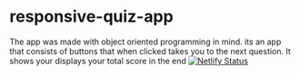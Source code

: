 # responsive-quiz-app
The app was made with object oriented programming in mind. its an app that consists of buttons that when clicked takes you to the next question. It shows your displays your total score in the end
[![Netlify Status](https://api.netlify.com/api/v1/badges/4d5e83b6-6fe7-4dea-87e8-3a4324084fb7/deploy-status)](https://app.netlify.com/sites/responsive-quiz-app/deploys)
